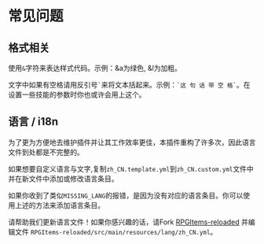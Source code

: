 # 常见问题

## 格式相关

使用`&`字符来表达样式代码。示例：&a为绿色, &l为加粗。

文字中如果有空格请用反引号`` ` ``来将文本括起来。示例：`` `这 句 话 带 空 格` ``。在设置一些技能的参数时你也或许会用上这个。

## 语言 / i18n

为了更为方便地去维护插件并让其工作效率更佳，本插件重构了许多次，因此语言文件到处都是不完整的。

如果想要自定义语言与文字,复制`zh_CN.template.yml`到`zh_CN.custom.yml`文件中并在新文件中添加或修改语言条目。

如果你收到了类似`MISSING_LANG`的报错，是因为没有对应的语言条目。你可以使用上述的方法来添加语言条目。

请帮助我们更新语言文件！如果你感兴趣的话，请Fork [RPGItems-reloaded](https://github.com/NyaaCat/RPGItems-reloaded) 并编辑文件 `RPGItems-reloaded/src/main/resources/lang/zh_CN.yml`。
